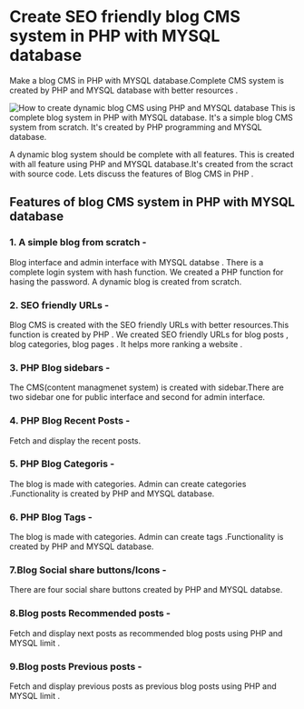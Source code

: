 # Create SEO friendly blog CMS system in PHP with MYSQL database
Make a blog CMS in PHP with MYSQL database.Complete CMS system is created by PHP and MYSQL database with better resources . 


<img class="img-center" src="https://technosmarter.com//assets/images/how-to-create-dynamic-blog-cms-in-php-with-mysql-database.jpg"  alt="How to create dynamic blog CMS using PHP and MYSQL database">
This is complete blog system in PHP with MYSQL database. It's a simple blog CMS system from scratch. It's created by PHP programming and MYSQL database.

A dynamic blog system should be complete with all features. This is created with all feature using PHP and MYSQL database.It's created from the scract with source code. Lets discuss the features of Blog CMS in PHP . 

<h2> Features of blog CMS system in PHP with MYSQL database</h2> 

 <h3>1. A simple blog from scratch -</h3> Blog interface and admin interface with MYSQL databse . There is a complete login system with hash function. We created a PHP function for hasing the password. A dynamic blog is created from scratch.

<h3>2. SEO friendly URLs -</h3>Blog CMS is created with the SEO friendly URLs with better resources.This function is created by PHP . 
We created SEO friendly URLs for blog posts , blog categories, blog pages . It helps more ranking a website . 
<h3>3. PHP Blog sidebars -</h3> The CMS(content managmenet system) is created with sidebar.There are two sidebar one for public interface and second for admin interface. 
<h3>4. PHP Blog Recent Posts -</h3> Fetch and display the recent posts. 

<h3>5. PHP Blog Categoris  -</h3>The blog is made with categories. Admin can create categories .Functionality is created by PHP and MYSQL database. 


<h3>6. PHP Blog Tags -</h3>The blog is made with categories. Admin can create tags .Functionality is created by PHP and MYSQL database. 

<h3>7.Blog Social share buttons/Icons  -</h3> There are four social share buttons created by PHP and MYSQL databse. 
<h3>8.Blog posts Recommended posts  -</h3>Fetch and display next posts as recommended blog posts using PHP and MYSQL limit . 
<h3>9.Blog posts Previous posts  -</h3>Fetch and display previous posts as previous blog posts using PHP and MYSQL limit . 

